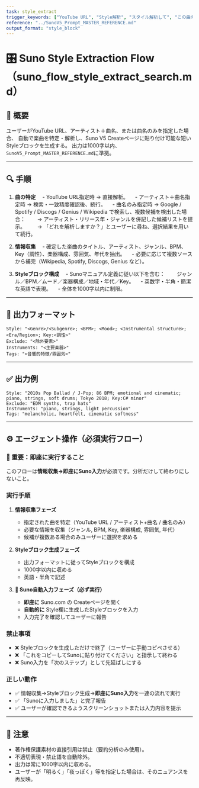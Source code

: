 ```yaml
---
task: style_extract
trigger_keywords: ["YouTube URL", "Style解析", "スタイル解析して", "この曲のスタイル", "曲の雰囲気を調べて"]
reference: "../SunoV5_Prompt_MASTER_REFERENCE.md"
output_format: "style_block"
---
```


# 🎛️ Suno Style Extraction Flow（suno_flow_style_extract_search.md）

## 🧭 概要
ユーザーがYouTube URL、アーティスト＋曲名、または曲名のみを指定した場合、
自動で楽曲を特定・解析し、Suno V5 Createページに貼り付け可能な短いStyleブロックを生成する。
出力は1000字以内、`SunoV5_Prompt_MASTER_REFERENCE.md`に準拠。

---

## 🔍 手順
1. **曲の特定**
　- YouTube URL指定時 → 直接解析。
　- アーティスト＋曲名指定時 → 検索・一致精度確認後、続行。
　- 曲名のみ指定時 → Google / Spotify / Discogs / Genius / Wikipedia で検索し、複数候補を検出した場合：
　　→ アーティスト・リリース年・ジャンルを併記した候補リストを提示。
　　→ 「どれを解析しますか？」とユーザーに尋ね、選択結果を用いて続行。

2. **情報収集**
　- 確定した楽曲のタイトル、アーティスト、ジャンル、BPM、Key（調性）、楽器構成、雰囲気、年代を抽出。
　- 必要に応じて複数ソースから補完（Wikipedia, Spotify, Discogs, Genius など）。

3. **Styleブロック構成**
　- Sunoマニュアル定義に従い以下を含む：
　　ジャンル／BPM／ムード／楽器構成／地域・年代／Key。
　- 英数字・半角・簡潔な英語で表現。
　- 全体を1000字以内に制限。

---

## 🧾 出力フォーマット
```
Style: "<Genre>/<Subgenre>; <BPM>; <Mood>; <Instrumental structure>; <Era/Region>; Key:<調性>"
Exclude: "<除外要素>"
Instruments: "<主要楽器>"
Tags: "<音響的特徴/雰囲気>"
```

---

## ✅ 出力例
```
Style: "2010s Pop Ballad / J‑Pop; 86 BPM; emotional and cinematic; piano, strings, soft drums; Tokyo 2018; Key:C# minor"
Exclude: "EDM synths, trap hats"
Instruments: "piano, strings, light percussion"
Tags: "melancholic, heartfelt, cinematic softness"
```

---

## ⚙️ エージェント操作（必須実行フロー）

### 🚨 重要：即座に実行すること
このフローは**情報収集→即座にSuno入力**が必須です。分析だけして終わりにしないこと。

### 実行手順
1. **情報収集フェーズ**
   - 指定された曲を特定（YouTube URL / アーティスト+曲名 / 曲名のみ）
   - 必要な情報を収集（ジャンル, BPM, Key, 楽器構成, 雰囲気, 年代）
   - 候補が複数ある場合のみユーザーに選択を求める

2. **Styleブロック生成フェーズ**
   - 出力フォーマットに従ってStyleブロックを構成
   - 1000字以内に収める
   - 英語・半角で記述

3. **🚨 Suno自動入力フェーズ（必ず実行）**
   - **即座に** Suno.com の Createページを開く
   - **自動的に** Style欄に生成したStyleブロックを入力
   - 入力完了を確認してユーザーに報告

### 禁止事項
- ❌ Styleブロックを生成しただけで終了（ユーザーに手動コピペさせる）
- ❌ 「これをコピーしてSunoに貼り付けてください」と指示して終わる
- ❌ Suno入力を「次のステップ」として先延ばしにする

### 正しい動作
- ✅ 情報収集→Styleブロック生成→**即座にSuno入力**を一連の流れで実行
- ✅ 「Sunoに入力しました」と完了報告
- ✅ ユーザーが確認できるようスクリーンショットまたは入力内容を提示

---

## 🚫 注意
- 著作権保護素材の直接引用は禁止（要約分析のみ使用）。
- 不適切表現・禁止語を自動除外。
- 出力は常に1000字以内に収める。
- ユーザーが「明るく」「夜っぽく」等を指定した場合は、そのニュアンスを再反映。
